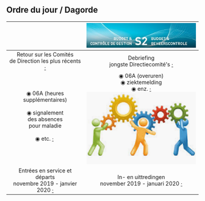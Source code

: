 <link rel="stylesheet" href="S2.css">
<link rel="stylesheet" href="foghorn2.css">

## Ordre du jour / Dagorde

| &nbsp; | ![](header.jpg) |
| :---: | :---: |
|  Retour sur les Comités<br>de Direction les plus récents [&middot;]() | Debriefing<br>jongste Directiecomité's [&middot;]() |
| &#x25C9; 06A (heures supplémentaires)<br>&nbsp;<br>&#x25C9; signalement<br>des absences<br>pour maladie<br>&nbsp;<br>&#x25C9; etc. [&middot;]()&nbsp;<br>&nbsp; | &#x25C9; 06A (overuren)<br>&#x25C9; ziektemelding<br>&#x25C9; enz. [&middot;](ziekte.md)<br>![](HR-pict.png) |
| Entrées en service et départs<br>novembre 2019 - janvier 2020 [&middot;](20200121_IN.md) | In- en uittredingen<br>november 2019 - januari 2020 [&middot;]() |

&nbsp;

